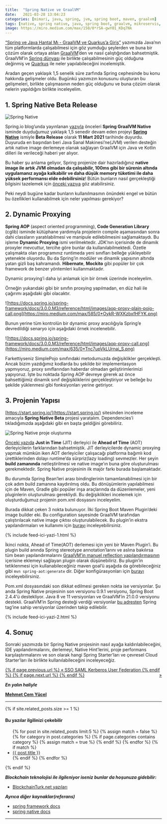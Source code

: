 ```yaml
---
title:  "Spring Native ve GraalVM"
date:   2021-03-28 13:04:23
categories: [mimari, java, spring, jvm, spring boot, maven, graalvm]
tags: [native, spring native, java, spring boot, graalvm, mikroservis, microservice, kubernetes, ahead of time, just in time, compiler, native, image, docker, türkçe, yazılım, blog, blogger, nedir, örnek, nasıl yapılır, mehmet cem yücel]
image: https://miro.medium.com/max/150/0*rSA-gwY01_KDq7Nk
---
```


[“Spring ve Java Hantal Mı - GraalVM ve Quarkus’a Giriş”](https://www.mehmetcemyucel.com/2019/Spring-ve-Java-Hantal-Mi-GraalVM-ve-Quarkus-Inceleme/) yazımızda Java’nın tüm platformlarda çalışabilmesi için göz yumduğu şeylerden ve buna bir çözüm olarak ortaya atılan [GraalVM](https://www.graalvm.org/)’den ve nasıl çalıştığından bahsetmiştik. GraalVM’in [Spring dünyası](https://spring.io/) ile birlikte çalışabilmesinin güç olduğuna değinmiş ve [Quarkus](https://quarkus.io/) ile neler yapılabileceğini incelemiştik.

Aradan geçen yaklaşık 1,5 senelik süre zarfında Spring cephesinde bu konu hakkında gelişmeler oldu. Bugünkü yazımızın konusunu oluşturan bu gelişmeleri, birlikte çalışmasının neden güç olduğunu ve buna çözüm olarak nelerin yapıldığını birlikte inceleyelim.

## 1. Spring Native Beta Release

![Spring Native](https://miro.medium.com/max/1500/0*rSA-gwY01_KDq7Nk)

Spring.io blog’unda yayınlanan [yazıyla](https://spring.io/blog/2021/03/11/announcing-spring-native-beta) önceleri **Spring GraalVM Native** isminde duyduğumuz yaklaşık 1,5 senedir devam eden projeyi [**Spring Native**](https://github.com/spring-projects-experimental/spring-native)  ismiyle **Beta Release** olarak **11 Mart 2021** tarihinde duyurdu. Duyuruda en başından beri Java Sanal Makinesi’ne(JVM) verilen desteğin artık native image derlemeye olanak sağlayan GraalVM için Java ve Kotlin dilleri ile verileceği haberi yer alıyor.  
  
Bu haber şu anlama geliyor, Spring projenize dair hazırladığınız **native image ile artık JVM olmadan da çalışabilir, 100ms gibi bir sürenin altında uygulamanız ayağa kalkabilir ve daha düşük memory tüketimi ile daha yüksek performansı elde edebilirsiniz**! Bütün bunların nasıl gerçekleştiği bilgisini tazelemek için [önceki yazıya](https://www.mehmetcemyucel.com/2019/Spring-ve-Java-Hantal-Mi-GraalVM-ve-Quarkus-Inceleme/) göz atabilirsiniz.  
  
Peki neydi bugüne kadar bunların kullanılmasının önündeki engel ve bütün bu özellikleri kullanabilmek için neler yapılması gerekiyor?

## 2. Dynamic Proxying

**Spring AOP** (aspect oriented programming), **Code Generation Library** (cglib) isminde kütüphane yardımıyla projelerin compile aşamasından sonra dahi classların yaratılabilmesi ve manipule edilebilmesini sağlamaktaydı. Bu işleme **Dynamic Proxying** ismi verilmektedir. JDK’nın içerisinde de dinamik proxyler mevcuttur, tercihe göre bunlar da kullanılabilmektedi. Özetle çalışmakta olan programınız runtimeda yeni sınıfları belleğe yükleyebilir yetenekte oluyordu. Bu da Spring’in modüler ve dinamik yapısının altında yatan gizli baş kahramandı. **Hibernate**, **Mockito** gibi popüler bir çok framework de benzer yöntemleri kullanmaktadır.

Dynamic proxying’i daha iyi anlamak için bir örnek üzerinde inceleyelim.

<script src="https://gist.github.com/mehmetcemyucel/66fcefdfae3e4253575d2a807f688399.js"></script>

Örneğin yukarıdaki gibi bir sınıfın proxying yapılmadan, en düz hali ile çağırımı aşağıdaki gibi olacaktır.

<script src="https://gist.github.com/mehmetcemyucel/9321ed43d64861f78fba18d69053ea7b.js"></script>

![https://docs.spring.io/spring-framework/docs/3.0.0.M3/reference/html/images/aop-proxy-plain-pojo-call.png](https://miro.medium.com/max/585/0*OykR-WXKzbxfHFYK.png)

Bunun yerine tüm kontrolün bir dynamic proxy aracılığıyla Spring’e devredildiği senaryo için aşağıdaki örnek incelenebilir.

![https://docs.spring.io/spring-framework/docs/3.0.0.M3/reference/html/images/aop-proxy-call.png](https://miro.medium.com/max/635/0*Tnc7upVkLUrnai_S.png)
<script src="https://gist.github.com/mehmetcemyucel/bf5e02c78570d6d1a3baa670f62be33d.js"></script>

Farkettiyseniz SimplePojo sınıfındaki metodumuzda değişiklikler gerçekleşti. Ancak bizim yazdığımız kodlarda bu şekilde bir implementasyon yapmıyoruz, proxy sınıflarından haberdar olmadan geliştirimlerimizi yapıyoruz. İşte bu noktada Spring AOP devreye girerek az önce bahsettiğimiz dinamik sınıf değişikliklerini gerçekleştiriyor ve belleğe bu şekilde yüklenmesi gibi fonksiyonları yerine getiriyor.

## 3. Projenin Yapısı

[https://start.spring.io/](https://start.spring.io/) sitesinden inceleme amacıyla **Spring Native Beta** projesi yaratalım. Dependencies’i tıkladığımızda aşağıdaki gibi en başta geldiğini görebiliriz.

![Spring Native proje oluşturma](https://miro.medium.com/max/1503/1*uPfmqByjfzpW8Y6iBFrpTg.png)

[Önceki yazıda](https://www.mehmetcemyucel.com/2019/Spring-ve-Java-Hantal-Mi-GraalVM-ve-Quarkus-Inceleme/) **Just in Time** (JIT) derleyici ile **Ahead of Time** (AOT) derleyicilerin farklarından bahsetmiştik. JIT derleyicilerde dynamic proxying yapmak mümkün iken AOT derleyiciler çalışacağı platforma bağımlı kod ürettiklerinden dolayı runtime’da sürpriz(lazy loading) sevmezler. Her şeyin **build zamanında** netleştirilmesi ve native image’ın buna göre oluşturulması gerekmektedir. Spring Native projesinin ilk majör farkı burada başlamaktadır.

Bu durumda Spring Bean’leri arası bindinglerinin tamamlanabilmesi için bir çok adım build zamanına kaydırılmış oldu. Bu dönüşümlerin yapılabilmesi için de Maven, Gradle gibi popüler inşa araçlarında da düzenlemeler, yeni pluginlerin oluşturulması gerekliydi. Bu değişiklikleri incelemek için oluşturduğumuz projenin pom.xml dosyasını inceleyelim.

<script src="https://gist.github.com/mehmetcemyucel/65162a93194da9763d4f744216000750.js"></script>

Burada dikkat çeken 3 nokta bulunuyor. İlki Spring Boot Maven Plugin’deki image builder eki. Bu configuration sayesinde GraalVM tarafından çalıştırılacak native image çıktısı oluşturulabilecek. Bu plugin’in ekstra yapılandırmaları ve kullanımı için [burayı](https://docs.spring.io/spring-native/docs/current/reference/htmlsingle/#native-image-options) inceleyebilirsiniz.

{% include feed-ici-yazi-1.html %}

<script src="https://gist.github.com/mehmetcemyucel/6a3cbc883a4113f238216fa2e29527ff.js"></script>

İkinci nokta, Ahead of Time(AOT) derlemesi için yeni bir Maven Plugin’i. Bu plugin build anında Spring stereotype annotation’larını ve aslına bakılırsa tüm bean yapılandırmalarını [GraalVM’in manuel reflection yapılandırmasının](https://www.graalvm.org/reference-manual/native-image/Reflection/#manual-configuration) içerisine eklemeyi sağlayan plugin olarak düşünebiliriz. Bu plugin’in tetiklenmesi için kullanabileceğiniz maven goal’ü aşağıda da görebileceğiniz gibi `mvn spring-aot:generate` dir. Diğer konfigürasyonları için [burayı](https://docs.spring.io/spring-native/docs/current/reference/htmlsingle/#spring-aot-configuration) inceleyebilirsiniz.

<script src="https://gist.github.com/mehmetcemyucel/edb67b69ee7e1c19616f38e82feaacea.js"></script>

Pom.xml dosyasındaki son dikkat edilmesi gereken nokta ise versiyonlar. Şu anda Spring Native projesinin son versiyonu 0.9.1 versiyonu, Spring Boot 2.4.4'ü destekliyor. Java 8 ve 11 versiyonları ve GraalVM’in 21.0.0 versiyonu destekli. GraalVM’in Spring desteği verdiği versiyonlar [bu adresten](https://github.com/oracle/graal/labels/spring) Spring tag’ine sahip versiyonlar üzerinden takip edilebilir.

{% include feed-ici-yazi-2.html %}

## 4. Sonuç

Sonraki yazımızda bir Spring Native projesinin nasıl ayağa kaldırılabileceğini, IDE yapılandırmalarını, derlemeyi, Native Hint’lerini, proje performans karşılaştırmalarını ve son olarak hangi Spring Starter’ları ve çevresel Cloud Starter’ları ile birlikte kullanılabileceğini inceleyeceğiz.

<div class="PageNavigation">
    <p style="text-align:left; text-decoration: underline;">
        {% if page.previous.url %}
             <a href="{{page.previous.url}}">&laquo; SSO SAML Kerberos User Federation</a>
        {% endif %}
        {% if page.next.url %}
            <span style="float:right; text-decoration: underline;">
                <a href="{{page.next.url}}"> &raquo;</a>
        </span>
        {% endif %}
    </p>
</div>

**_En yalın haliyle_**

[**Mehmet Cem Yücel**](https://www.mehmetcemyucel.com)

---

{% if site.related_posts.size >= 1 %}
<div>
  <h4>Bu yazılar ilgilinizi çekebilir</h4>
  <ul>
  {% for post in site.related_posts limit:5 %}
  {% assign match = false %}
  {% for category in post.categories %}
    {% if page.categories contains category %}
      {% assign match = true %}
    {% endif %}
  {% endfor %}
  {% if match %}
    <li><a href="{{ post.url }}">{{ post.title }}</a></li>
  {% endif %}
{% endfor %}
  </ul>
</div>
{% endif %}

***Blockchain teknolojisi ile ilgileniyor iseniz bunlar da hoşunuza gidebilir:***

- [BlockchainTurk.net yazıları](https://www.mehmetcemyucel.com/categories/#blockchain)

***Ayrıca diğer kaynaklar(referans)***

- [spring framework docs](https://docs.spring.io/spring-framework/docs/3.0.0.M3/reference/html/ch08s06.html)
- [spring native docs](https://docs.spring.io/spring-native/docs/current/reference/htmlsingle)

---
